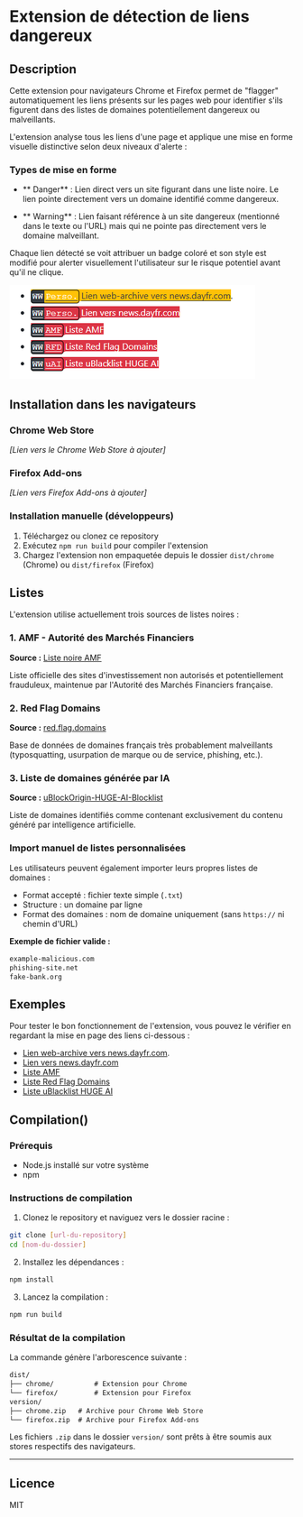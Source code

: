 # Extension de détection de liens dangereux

## Description

Cette extension pour navigateurs Chrome et Firefox permet de "flagger" automatiquement les liens présents sur les pages web pour identifier s'ils figurent dans des listes de domaines potentiellement dangereux ou malveillants.

L'extension analyse tous les liens d'une page et applique une mise en forme visuelle distinctive selon deux niveaux d'alerte :

### Types de mise en forme

- ** Danger** : Lien direct vers un site figurant dans une liste noire. Le lien pointe directement vers un domaine identifié comme dangereux.

- ** Warning** : Lien faisant référence à un site dangereux (mentionné dans le texte ou l'URL) mais qui ne pointe pas directement vers le domaine malveillant.

Chaque lien détecté se voit attribuer un badge coloré et son style est modifié pour alerter visuellement l'utilisateur sur le risque potentiel avant qu'il ne clique.

![Exemple d'affichage](/docs/example.png "Exemple d'affichage")

## Installation dans les navigateurs

### Chrome Web Store
*[Lien vers le Chrome Web Store à ajouter]*

### Firefox Add-ons
*[Lien vers Firefox Add-ons à ajouter]*

### Installation manuelle (développeurs)
1. Téléchargez ou clonez ce repository
2. Exécutez `npm run build` pour compiler l'extension
3. Chargez l'extension non empaquetée depuis le dossier `dist/chrome` (Chrome) ou `dist/firefox` (Firefox)

## Listes

L'extension utilise actuellement trois sources de listes noires :

### 1. AMF - Autorité des Marchés Financiers
**Source :** [Liste noire AMF](https://www.amf-france.org/fr/espace-epargnants/proteger-son-epargne/listes-noires-et-mises-en-garde)

Liste officielle des sites d'investissement non autorisés et potentiellement frauduleux, maintenue par l'Autorité des Marchés Financiers française.

### 2. Red Flag Domains
**Source :** [red.flag.domains](https://red.flag.domains/)

Base de données de domaines français très probablement malveillants (typosquatting, usurpation de marque ou de service, phishing, etc.).

### 3. Liste de domaines générée par IA
**Source :** [uBlockOrigin-HUGE-AI-Blocklist](https://github.com/laylavish/uBlockOrigin-HUGE-AI-Blocklist/tree/main)

Liste de domaines identifiés comme contenant exclusivement du contenu généré par intelligence artificielle.

### Import manuel de listes personnalisées

Les utilisateurs peuvent également importer leurs propres listes de domaines :

- Format accepté : fichier texte simple (`.txt`)
- Structure : un domaine par ligne
- Format des domaines : nom de domaine uniquement (sans `https://` ni chemin d'URL)

**Exemple de fichier valide :**
```
example-malicious.com
phishing-site.net
fake-bank.org
```

## Exemples

Pour tester le bon fonctionnement de l'extension, vous pouvez le vérifier en regardant la mise en page des liens ci-dessous :

 - [Lien web-archive vers news.dayfr.com](https://web.archive.org/web/20250207090936/https://news.dayfr.com/technologie/14740.html).
 - [Lien vers news.dayfr.com](https://news.dayfr.com/technologie/14740.html)
 - [Liste AMF](https://divorion.com)
 - [Liste Red Flag Domains](https://envoicourrier.fr)
 - [Liste uBlacklist HUGE AI](https://90creators.com/)
 
## Compilation()

### Prérequis
- Node.js installé sur votre système
- npm

### Instructions de compilation

1. Clonez le repository et naviguez vers le dossier racine :
```bash
git clone [url-du-repository]
cd [nom-du-dossier]
```

2. Installez les dépendances :
```bash
npm install
```

3. Lancez la compilation :
```bash
npm run build
```

### Résultat de la compilation

La commande génère l'arborescence suivante :

```
dist/
├── chrome/          # Extension pour Chrome
└── firefox/         # Extension pour Firefox
version/
├── chrome.zip   # Archive pour Chrome Web Store
└── firefox.zip  # Archive pour Firefox Add-ons
```

Les fichiers `.zip` dans le dossier `version/` sont prêts à être soumis aux stores respectifs des navigateurs.

---

## Licence

MIT